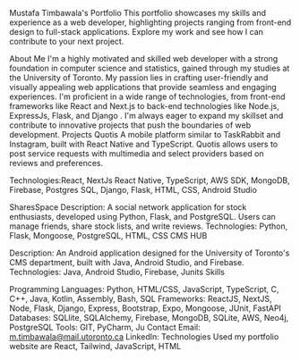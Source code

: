 Mustafa Timbawala's Portfolio This portfolio showcases my skills and experience as a web developer, highlighting projects ranging from front-end design to full-stack applications. Explore my work and see how I can contribute to your next project.

About Me I'm a highly motivated and skilled web developer with a strong foundation in computer science and statistics, gained through my studies at the University of Toronto. My passion lies in crafting user-friendly and visually appealing web applications that provide seamless and engaging experiences. I'm proficient in a wide range of technologies, from front-end frameworks like React and Next.js to back-end technologies like Node.js, ExpressJs, Flask, and Django . I'm always eager to expand my skillset and contribute to innovative projects that push the boundaries of web development. Projects Quotis A mobile platform similar to TaskRabbit and Instagram, built with React Native and TypeScript. Quotis allows users to post service requests with multimedia and select providers based on reviews and preferences.

Technologies:React, NextJs React Native, TypeScript, AWS SDK, MongoDB, Firebase,  Postgres SQL, Django, Flask, HTML, CSS, Android Studio


SharesSpace
Description: A social network application for stock enthusiasts, developed using Python, Flask, and PostgreSQL. Users can manage friends, share stock lists, and write reviews.
Technologies: Python, Flask, Mongoose, PostgreSQL, HTML, CSS
CMS HUB

Description: An Android application designed for the University of Toronto's CMS department, built with Java, Android Studio, and Firebase.
Technologies: Java, Android Studio, Firebase, Junits
Skills

Programming Languages: Python, HTML/CSS, JavaScript, TypeScript, C, C++, Java, Kotlin, Assembly, Bash, SQL
Frameworks: ReactJS, NextJS, Node, Flask, Django, Express, Bootstrap, Expo, Mongoose, JUnit, FastAPI
Databases: SQLlite, SQLAlchemy, Firebase, MongoDB, SQLite, AWS, Neo4j, PostgreSQL
Tools: GIT, PyCharm, Ju Contact
Email: m.timbawala@mail.utoronto.ca
LinkedIn:
Technologies Used my portfolio website are React, Tailwind, JavaScript, HTML
